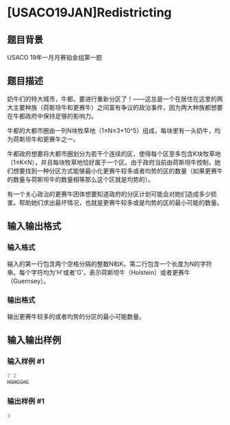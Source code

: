 # [USACO19JAN]Redistricting

## 题目背景

USACO 19年一月月赛铂金组第一题

## 题目描述

奶牛们的特大城市，牛都，要进行重新分区了！——这总是一个在居住在这里的两大主要种族（荷斯坦牛和更赛牛）之间富有争议的政治事件，因为两大种族都想要在牛都政府中保持足够的影响力。

牛都的大都市圈由一列N块牧草地（1≤N≤3*10^5）组成，每块里有一头奶牛，均为荷斯坦牛和更赛牛之一。

牛都政府想要将大都市圈划分为若干个连续的区，使得每个区至多包含K块牧草地（1≤K≤N），并且每块牧草地恰好属于一个区。由于政府当前由荷斯坦牛控制，她们想要找到一种分区方式能够最小化更赛牛较多或者均势的区的数量（如果更赛牛的数量与荷斯坦牛的数量相等那么这个区就是均势的）。

有一个关心政治的更赛牛团体想要知道政府的分区计划可能会对她们造成多少损害。帮助她们求出最坏情况，也就是更赛牛较多或是均势的区的最小可能的数量。

## 输入输出格式

### 输入格式

输入的第一行包含两个空格分隔的整数N和K。第二行包含一个长度为N的字符串。每个字符均为'H'或者'G'，表示荷斯坦牛（Holstein）或者更赛牛（Guernsey）。

### 输出格式

输出更赛牛较多的或者均势的分区的最小可能数量。

## 输入输出样例

### 输入样例 #1

```cpp
7 2
HGHGGHG
```


### 输出样例 #1

```cpp
3
```


